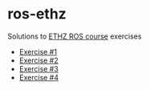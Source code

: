 # ros-ethz
Solutions to [ETHZ ROS course](https://rsl.ethz.ch/education-students/lectures/ros.html) exercises

- [Exercise #1](course1/course1.md)
- [Exercise #2](course2/course2.md)
- [Exercise #3](course3/course3.md)
- [Exercise #4](course4/course4.md)
